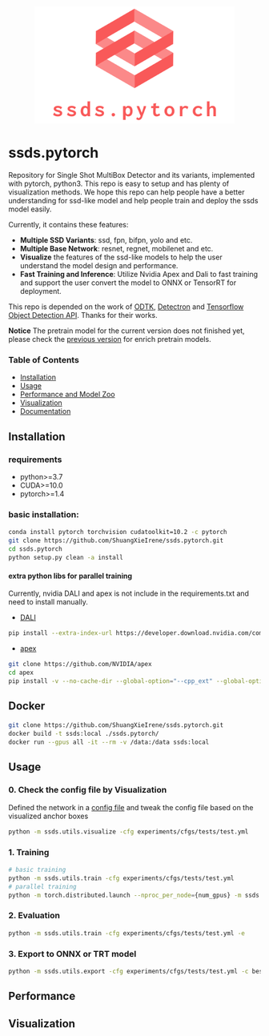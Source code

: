 <div align="center">
  <img src="doc/source/_static/img/ssds.pytorch.png" width="400"/>
</div>

# ssds.pytorch
Repository for Single Shot MultiBox Detector and its variants, implemented with pytorch, python3. This repo is easy to setup and has plenty of visualization methods. We hope this repo can help people have a better understanding for ssd-like model and help people train and deploy the ssds model easily.

Currently, it contains these features:
- **Multiple SSD Variants**: ssd, fpn, bifpn, yolo and etc.
- **Multiple Base Network**: resnet, regnet, mobilenet and etc.
- **Visualize** the features of the ssd-like models to help the user understand the model design and performance.
- **Fast Training and Inference**: Utilize Nvidia Apex and Dali to fast training and support the user convert the model to ONNX or TensorRT for deployment.

This repo is depended on the work of [ODTK](https://github.com/NVIDIA/retinanet-examples), [Detectron](https://github.com/facebookresearch/Detectron) and [Tensorflow Object Detection API](https://github.com/tensorflow/models/tree/master/research/object_detection). Thanks for their works.

**Notice** The pretrain model for the current version does not finished yet, please check the [previous version](https://github.com/ShuangXieIrene/ssds.pytorch/tree/v0.3.1) for enrich pretrain models.

### Table of Contents
- <a href='#installation'>Installation</a>
- <a href='#usage'>Usage</a>
- <a href='#performance'>Performance and Model Zoo</a>
- <a href='#visualization'>Visualization</a>
- [Documentation](https://foreveryounggithub.github.io/ssds.doc)

## Installation
### requirements
* python>=3.7
* CUDA>=10.0
* pytorch>=1.4
### basic installation:
```bash
conda install pytorch torchvision cudatoolkit=10.2 -c pytorch
git clone https://github.com/ShuangXieIrene/ssds.pytorch.git
cd ssds.pytorch
python setup.py clean -a install
```
#### extra python libs for parallel training
Currently, nvidia DALI and apex is not include in the requirements.txt and need to install manually.

* [DALI](https://docs.nvidia.com/deeplearning/sdk/dali-developer-guide/docs/installation.html)
```bash
pip install --extra-index-url https://developer.download.nvidia.com/compute/redist/cuda/10.0 nvidia-dali
```
* [apex](https://github.com/NVIDIA/apex#linux)
```bash
git clone https://github.com/NVIDIA/apex
cd apex
pip install -v --no-cache-dir --global-option="--cpp_ext" --global-option="--cuda_ext" ./
```

## Docker
```bash
git clone https://github.com/ShuangXieIrene/ssds.pytorch.git
docker build -t ssds:local ./ssds.pytorch/
docker run --gpus all -it --rm -v /data:/data ssds:local
```

## Usage
### 0. Check the config file by Visualization
Defined the network in a [config file](experiments/cfgs/tests/test.yml) and tweak the config file based on the visualized anchor boxes
```bash
python -m ssds.utils.visualize -cfg experiments/cfgs/tests/test.yml
```

### 1. Training
```bash
# basic training
python -m ssds.utils.train -cfg experiments/cfgs/tests/test.yml
# parallel training
python -m torch.distributed.launch --nproc_per_node={num_gpus} -m ssds.utils.train_ddp -cfg experiments/cfgs/tests/test.yml
```

### 2. Evaluation
```bash
python -m ssds.utils.train -cfg experiments/cfgs/tests/test.yml -e
```

### 3. Export to ONNX or TRT model
```bash
python -m ssds.utils.export -cfg experiments/cfgs/tests/test.yml -c best_mAP.pth -h
```

## Performance


## Visualization